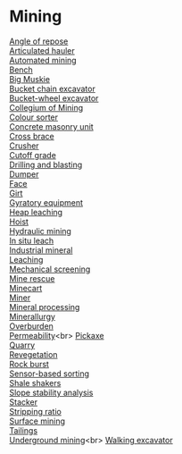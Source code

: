 # Mining
[Angle of repose](https://en.wikipedia.org/wiki/Angle_of_repose)<br>
[Articulated hauler](https://en.wikipedia.org/wiki/Articulated_hauler)<br>
[Automated mining](https://en.wikipedia.org/wiki/Automated_mining)<br>
[Bench](https://en.wikipedia.org/wiki/Bench_(geology))<br>
[Big Muskie](https://en.wikipedia.org/wiki/Big_Muskie)<br>
[Bucket chain excavator](https://en.wikipedia.org/wiki/Bucket_chain_excavator)<br>
[Bucket-wheel excavator](https://en.wikipedia.org/wiki/Bucket-wheel_excavator)<br>
[Collegium of Mining](https://en.wikipedia.org/wiki/Collegium_of_Mining)<br>
[Colour sorter](https://en.wikipedia.org/wiki/Colour_sorter)<br>
[Concrete masonry unit](https://en.wikipedia.org/wiki/Concrete_masonry_unit)<br>
[Cross brace](https://en.wikipedia.org/wiki/Cross_brace)<br>
[Crusher](https://en.wikipedia.org/wiki/Crusher)<br>
[Cutoff grade](https://en.wikipedia.org/wiki/Cutoff_grade)<br>
[Drilling and blasting](https://en.wikipedia.org/wiki/Drilling_and_blasting)<br>
[Dumper](https://en.wikipedia.org/wiki/Dumper)<br>
[Face](https://en.wikipedia.org/wiki/Face_(mining))<br>
[Girt](https://en.wikipedia.org/wiki/Girt)<br>
[Gyratory equipment](https://en.wikipedia.org/wiki/Gyratory_equipment)<br>
[Heap leaching](https://en.wikipedia.org/wiki/Heap_leaching)<br>
[Hoist](https://en.wikipedia.org/wiki/Hoist_(mining))<br>
[Hydraulic mining](https://en.wikipedia.org/wiki/Hydraulic_mining)<br>
[In situ leach](https://en.wikipedia.org/wiki/In_situ_leach)<br>
[Industrial mineral](https://en.wikipedia.org/wiki/Industrial_mineral)<br>
[Leaching](https://en.wikipedia.org/wiki/Leaching_(chemistry))<br>
[Mechanical screening](https://en.wikipedia.org/wiki/Mechanical_screening)<br>
[Mine rescue](https://en.wikipedia.org/wiki/Mine_rescue)<br>
[Minecart](https://en.wikipedia.org/wiki/Minecart)<br>
[Miner](https://en.wikipedia.org/wiki/Miner)<br>
[Mineral processing](https://en.wikipedia.org/wiki/Mineral_processing)<br>
[Minerallurgy](https://en.wikipedia.org/wiki/Minerallurgy)<br>
[Overburden](https://en.wikipedia.org/wiki/Overburden)<br>
[Permeability](https://en.wikipedia.org/wiki/Permeability_(earth_sciences))<br>
[Pickaxe](https://en.wikipedia.org/wiki/Pickaxe)<br>
[Quarry](https://en.wikipedia.org/wiki/Quarry)<br>
[Revegetation](https://en.wikipedia.org/wiki/Revegetation)<br>
[Rock burst](https://en.wikipedia.org/wiki/Rock_burst)<br>
[Sensor-based sorting](https://en.wikipedia.org/wiki/Sensor-based_sorting)<br>
[Shale shakers](https://en.wikipedia.org/wiki/Shale_shakers)<br>
[Slope stability analysis](https://en.wikipedia.org/wiki/Slope_stability_analysis)<br>
[Stacker](https://en.wikipedia.org/wiki/Stacker)<br>
[Stripping ratio](https://en.wikipedia.org/wiki/Stripping_ratio)<br>
[Surface mining](https://en.wikipedia.org/wiki/Surface_mining)<br>
[Tailings](https://en.wikipedia.org/wiki/Tailings)<br>
[Underground mining](https://en.wikipedia.org/wiki/Underground_mining_(soft_rock))<br>
[Walking excavator](https://en.wikipedia.org/wiki/Walking_excavator)<br>
